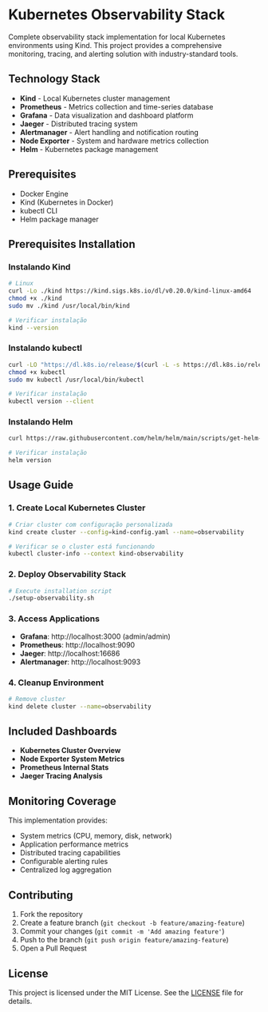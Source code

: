 # Kubernetes Observability Stack

Complete observability stack implementation for local Kubernetes environments using Kind. This project provides a comprehensive monitoring, tracing, and alerting solution with industry-standard tools.

## Technology Stack

- **Kind** - Local Kubernetes cluster management
- **Prometheus** - Metrics collection and time-series database
- **Grafana** - Data visualization and dashboard platform
- **Jaeger** - Distributed tracing system
- **Alertmanager** - Alert handling and notification routing
- **Node Exporter** - System and hardware metrics collection
- **Helm** - Kubernetes package management

## Prerequisites

- Docker Engine
- Kind (Kubernetes in Docker)
- kubectl CLI
- Helm package manager

## Prerequisites Installation

### Instalando Kind
```bash
# Linux
curl -Lo ./kind https://kind.sigs.k8s.io/dl/v0.20.0/kind-linux-amd64
chmod +x ./kind
sudo mv ./kind /usr/local/bin/kind

# Verificar instalação
kind --version
```

### Instalando kubectl
```bash
curl -LO "https://dl.k8s.io/release/$(curl -L -s https://dl.k8s.io/release/stable.txt)/bin/linux/amd64/kubectl"
chmod +x kubectl
sudo mv kubectl /usr/local/bin/kubectl

# Verificar instalação
kubectl version --client
```

### Instalando Helm
```bash
curl https://raw.githubusercontent.com/helm/helm/main/scripts/get-helm-3 | bash

# Verificar instalação
helm version
```

## Usage Guide

### 1. Create Local Kubernetes Cluster
```bash
# Criar cluster com configuração personalizada
kind create cluster --config=kind-config.yaml --name=observability

# Verificar se o cluster está funcionando
kubectl cluster-info --context kind-observability
```

### 2. Deploy Observability Stack
```bash
# Execute installation script
./setup-observability.sh
```

### 3. Access Applications

- **Grafana**: http://localhost:3000 (admin/admin)
- **Prometheus**: http://localhost:9090
- **Jaeger**: http://localhost:16686
- **Alertmanager**: http://localhost:9093

### 4. Cleanup Environment
```bash
# Remove cluster
kind delete cluster --name=observability
```

## Included Dashboards

- **Kubernetes Cluster Overview**
- **Node Exporter System Metrics**
- **Prometheus Internal Stats**
- **Jaeger Tracing Analysis**

## Monitoring Coverage

This implementation provides:
- System metrics (CPU, memory, disk, network)
- Application performance metrics
- Distributed tracing capabilities
- Configurable alerting rules
- Centralized log aggregation

## Contributing

1. Fork the repository
2. Create a feature branch (`git checkout -b feature/amazing-feature`)
3. Commit your changes (`git commit -m 'Add amazing feature'`)
4. Push to the branch (`git push origin feature/amazing-feature`)
5. Open a Pull Request

## License

This project is licensed under the MIT License. See the [LICENSE](LICENSE) file for details.